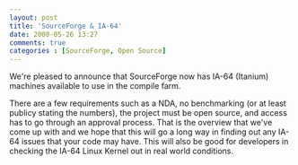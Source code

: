 ```yaml
---
layout: post
title: 'SourceForge & IA-64'
date: 2000-05-26 13:27
comments: true
categories : [SourceForge, Open Source]
---  
```


We're pleased to announce that SourceForge now has IA-64 (Itanium) machines available to use in the compile farm.

There are a few requirements such as a NDA, no benchmarking (or at least publicy stating the numbers), the project must be open source, and access has to go through an approval process. That is the overview that we've come up with and we hope that this will go a long way in finding out any IA-64 issues that your code may have. This will also be good for developers in checking the IA-64 Linux Kernel out in real world conditions.

